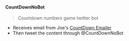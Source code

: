 #### CountDownNoBot
> Countdown numbers game twitter bot


+ Receives email from Joe's [CountDown Emailer](https://github.com/JoeTheAverage/Countdown-Emailer) 
+ Then tweet the content through @CountDownNoBot

